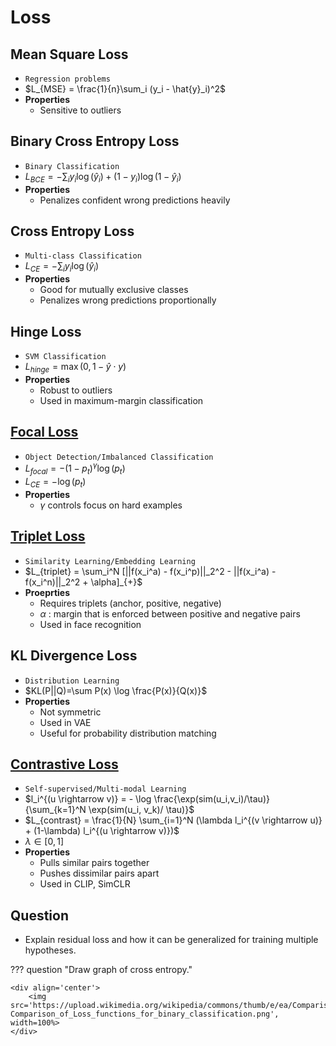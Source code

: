 # Loss

## Mean Square Loss

- `Regression problems`
- $L_{MSE} = \frac{1}{n}\sum_i (y_i - \hat{y}_i)^2$
- **Properties**
    - Sensitive to outliers


## Binary Cross Entropy Loss

- `Binary Classification`
- $L_{BCE} = -\sum_i y_i \log(\hat{y}_{i}) + (1 - y_i) \log(1 - \hat{y}_{i})$
- **Properties**
    - Penalizes confident wrong predictions heavily

## Cross Entropy Loss
- `Multi-class Classification`
- $L_{CE} = -\sum_i y_i \log(\hat{y}_i)$
- **Properties**
    - Good for mutually exclusive classes
    - Penalizes wrong predictions proportionally

## Hinge Loss
- `SVM Classification`
- $L_{hinge}=\max(0, 1-\hat{y} \cdot y)$
- **Properties**
    - Robust to outliers
    - Used in maximum-margin classification

## [Focal Loss](https://arxiv.org/pdf/1708.02002)
- `Object Detection/Imbalanced Classification`
- $L_{focal} = - (1 - p_t)^{\gamma} \log(p_t)$
- $L_{CE} = - \log(p_t)$
- **Properties**
    - $\gamma$ controls focus on hard examples

## [Triplet Loss](https://arxiv.org/pdf/1503.03832)
- `Similarity Learning/Embedding Learning`
- $L_{triplet} = \sum_i^N [||f(x_i^a) - f(x_i^p)||_2^2 - ||f(x_i^a) - f(x_i^n)||_2^2 + \alpha]_{+}$
- **Proeprties**
    - Requires triplets (anchor, positive, negative)
    - $\alpha$ : margin that is enforced between positive and negative pairs
    - Used in face recognition

## KL Divergence Loss
- `Distribution Learning`
- $KL(P||Q)=\sum P(x) \log \frac{P(x)}{Q(x)}$
- **Properties**
    - Not symmetric
    - Used in VAE
    - Useful for probability distribution matching

## [Contrastive Loss](https://proceedings.mlr.press/v182/zhang22a/zhang22a.pdf)
-  `Self-supervised/Multi-modal Learning`
- $l_i^{(u \rightarrow v)} = - \log \frac{\exp(sim(u_i,v_i)/\tau)}{\sum_{k=1}^N \exp(sim(u_i, v_k)/ \tau)}$
- $L_{contrast} = \frac{1}{N} \sum_{i=1}^N (\lambda l_i^{(v \rightarrow u)} + (1-\lambda) l_i^{(u \rightarrow v)})$
- $\lambda \in [0,1]$
- **Properties**
    - Pulls similar pairs together
    - Pushes dissimilar pairs apart
    - Used in CLIP, SimCLR

## Question

 - Explain residual loss and how it can be generalized for training multiple hypotheses.

??? question "Draw graph of cross entropy."

    <div align='center'>
        <img src='https://upload.wikimedia.org/wikipedia/commons/thumb/e/ea/Comparison_of_Loss_functions_for_binary_classification.png/1896px-Comparison_of_Loss_functions_for_binary_classification.png', width=100%>
    </div>
